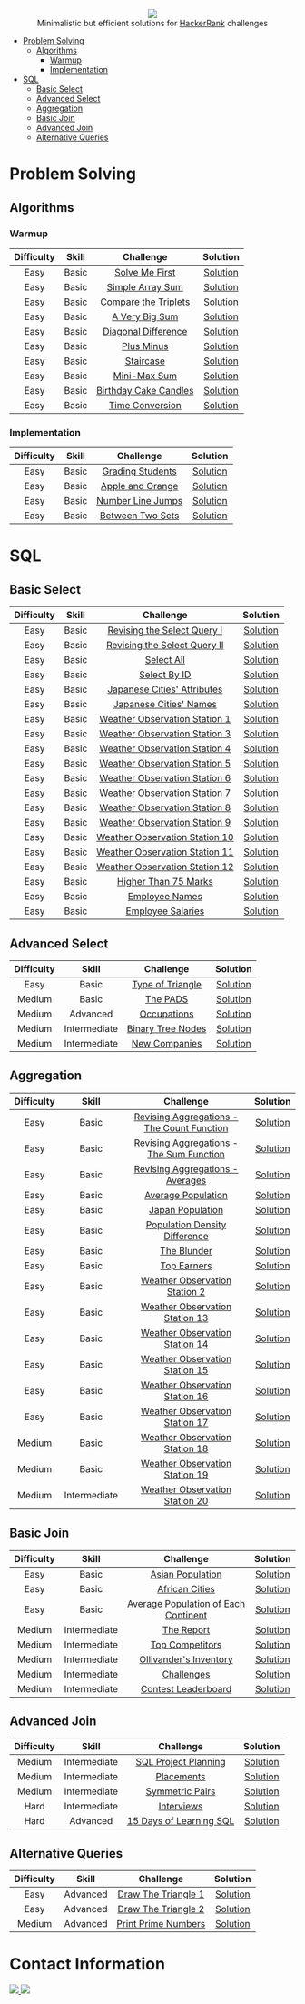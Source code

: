 <p align="center">
  <a href="https://www.hackerrank.com">
    <img src="https://hrcdn.net/hackerrank/assets/hackerranklogo_green-f581d6b2ab15544187d200eb9116d5921ca4e61e00a785fd409a9b0027d76a18.png">
  </a>
  <br>Minimalistic but efficient solutions for <a href="https://www.hackerrank.com">HackerRank</a> challenges</br>
</p>

* [Problem Solving](#problem-solving)
  * [Algorithms](#algorithms)
    * [Warmup](#warmup)
    * [Implementation](#implementation)
* [SQL](#sql)
  * [Basic Select](#basic-select)
  * [Advanced Select](#advanced-select)
  * [Aggregation](#aggregation)
  * [Basic Join](#basic-join)
  * [Advanced Join](#advanced-join)
  * [Alternative Queries](#alternative-queries)

# Problem Solving

## Algorithms

### Warmup

| Difficulty | Skill | Challenge                                                                            | Solution                                                                                                               |
| :--------: | :---: | :----------------------------------------------------------------------------------: | :--------------------------------------------------------------------------------------------------------------------: |
| Easy       | Basic | [Solve Me First](https://www.hackerrank.com/challenges/solve-me-first)               | [Solution](https://github.com/KimTisott/HackerRank-Solutions/blob/main/Problem%20Solving/Solve%20Me%20First.cs)        |
| Easy       | Basic | [Simple Array Sum](https://www.hackerrank.com/challenges/simple-array-sum)           | [Solution](https://github.com/KimTisott/HackerRank-Solutions/blob/main/Problem%20Solving/Simple%20Array%20Sum.cs)      |
| Easy       | Basic | [Compare the Triplets](https://www.hackerrank.com/challenges/compare-the-triplets)   | [Solution](https://github.com/KimTisott/HackerRank-Solutions/blob/main/Problem%20Solving/Compare%20the%20Triplets.cs)  |
| Easy       | Basic | [A Very Big Sum](https://www.hackerrank.com/challenges/a-very-big-sum)               | [Solution](https://github.com/KimTisott/HackerRank-Solutions/blob/main/Problem%20Solving/A%20Very%20Big%20Sum.cs)      |
| Easy       | Basic | [Diagonal Difference](https://www.hackerrank.com/challenges/diagonal-difference)     | [Solution](https://github.com/KimTisott/HackerRank-Solutions/blob/main/Problem%20Solving/Diagonal%20Difference.cs)     |
| Easy       | Basic | [Plus Minus](https://www.hackerrank.com/challenges/plus-minus)                       | [Solution](https://github.com/KimTisott/HackerRank-Solutions/blob/main/Problem%20Solving/Plus%20Minus.cs)              |
| Easy       | Basic | [Staircase](https://www.hackerrank.com/challenges/staircase)                         | [Solution](https://github.com/KimTisott/HackerRank-Solutions/blob/main/Problem%20Solving/Staircase.cs)                 |
| Easy       | Basic | [Mini-Max Sum](https://www.hackerrank.com/challenges/mini-max-sum)                   | [Solution](https://github.com/KimTisott/HackerRank-Solutions/blob/main/Problem%20Solving/Mini-Max%20Sum.cs)            |
| Easy       | Basic | [Birthday Cake Candles](https://www.hackerrank.com/challenges/birthday-cake-candles) | [Solution](https://github.com/KimTisott/HackerRank-Solutions/blob/main/Problem%20Solving/Birthday%20Cake%20Candles.cs) |
| Easy       | Basic | [Time Conversion](https://www.hackerrank.com/challenges/time-conversion)             | [Solution](https://github.com/KimTisott/HackerRank-Solutions/blob/main/Problem%20Solving/Time%20Conversion.cs)         |

### Implementation

| Difficulty | Skill | Challenge                                                                  | Solution                                                                                                           |
| :--------: | :---: | :------------------------------------------------------------------------: | :----------------------------------------------------------------------------------------------------------------: |
| Easy       | Basic | [Grading Students](https://www.hackerrank.com/challenges/grading)          | [Solution](https://github.com/KimTisott/HackerRank-Solutions/blob/main/Problem%20Solving/Grading%20Students.cs)    |
| Easy       | Basic | [Apple and Orange](https://www.hackerrank.com/challenges/apple-and-orange) | [Solution](https://github.com/KimTisott/HackerRank-Solutions/blob/main/Problem%20Solving/Apple%20and%20Orange.cs)  |
| Easy       | Basic | [Number Line Jumps](https://www.hackerrank.com/challenges/kangaroo)        | [Solution](https://github.com/KimTisott/HackerRank-Solutions/blob/main/Problem%20Solving/Number%20Line%20Jumps.cs) |
| Easy       | Basic | [Between Two Sets](https://www.hackerrank.com/challenges/between-two-sets) | [Solution](https://github.com/KimTisott/HackerRank-Solutions/blob/main/Problem%20Solving/Between%20Two%20Sets.cs)  |

# SQL

## Basic Select

| Difficulty | Skill | Challenge                                                                                              | Solution                                                                                                                            |
| :--------: | :---: | :----------------------------------------------------------------------------------------------------: | :---------------------------------------------------------------------------------------------------------------------------------: |
| Easy       | Basic | [Revising the Select Query I](https://www.hackerrank.com/challenges/revising-the-select-query)         | [Solution](https://github.com/KimTisott/HackerRank-Solutions/blob/main/SQL/Basic%20Select/Revising%20the%20Select%20Query%20I.sql)  |
| Easy       | Basic | [Revising the Select Query II](https://www.hackerrank.com/challenges/revising-the-select-query-2)      | [Solution](https://github.com/KimTisott/HackerRank-Solutions/blob/main/SQL/Basic%20Select/Revising%20the%20Select%20Query%20II.sql) |
| Easy       | Basic | [Select All](https://www.hackerrank.com/challenges/select-all-sql)                                     | [Solution](https://github.com/KimTisott/HackerRank-Solutions/blob/main/SQL/Basic%20Select/Select%20All.sql)                         |
| Easy       | Basic | [Select By ID](https://www.hackerrank.com/challenges/select-by-id)                                     | [Solution](https://github.com/KimTisott/HackerRank-Solutions/blob/main/SQL/Basic%20Select/Select%20By%20ID.sql)                     |
| Easy       | Basic | [Japanese Cities' Attributes](https://www.hackerrank.com/challenges/japanese-cities-attributes)        | [Solution](https://github.com/KimTisott/HackerRank-Solutions/blob/main/SQL/Basic%20Select/Japanese%20Cities'%20Attributes.sql)      |
| Easy       | Basic | [Japanese Cities' Names](https://www.hackerrank.com/challenges/japanese-cities-name)                   | [Solution](https://github.com/KimTisott/HackerRank-Solutions/blob/main/SQL/Basic%20Select/Japanese%20Cities'%20Names.sql)           |
| Easy       | Basic | [Weather Observation Station 1](https://www.hackerrank.com/challenges/weather-observation-station-1)   | [Solution](https://github.com/KimTisott/HackerRank-Solutions/blob/main/SQL/Basic%20Select/Weather%20Observation%20Station%201.sql)  |
| Easy       | Basic | [Weather Observation Station 3](https://www.hackerrank.com/challenges/weather-observation-station-3)   | [Solution](https://github.com/KimTisott/HackerRank-Solutions/blob/main/SQL/Basic%20Select/Weather%20Observation%20Station%203.sql)  |
| Easy       | Basic | [Weather Observation Station 4](https://www.hackerrank.com/challenges/weather-observation-station-4)   | [Solution](https://github.com/KimTisott/HackerRank-Solutions/blob/main/SQL/Basic%20Select/Weather%20Observation%20Station%204.sql)  |
| Easy       | Basic | [Weather Observation Station 5](https://www.hackerrank.com/challenges/weather-observation-station-5)   | [Solution](https://github.com/KimTisott/HackerRank-Solutions/blob/main/SQL/Basic%20Select/Weather%20Observation%20Station%205.sql)  |
| Easy       | Basic | [Weather Observation Station 6](https://www.hackerrank.com/challenges/weather-observation-station-6)   | [Solution](https://github.com/KimTisott/HackerRank-Solutions/blob/main/SQL/Basic%20Select/Weather%20Observation%20Station%206.sql)  |
| Easy       | Basic | [Weather Observation Station 7](https://www.hackerrank.com/challenges/weather-observation-station-7)   | [Solution](https://github.com/KimTisott/HackerRank-Solutions/blob/main/SQL/Basic%20Select/Weather%20Observation%20Station%207.sql)  |
| Easy       | Basic | [Weather Observation Station 8](https://www.hackerrank.com/challenges/weather-observation-station-8)   | [Solution](https://github.com/KimTisott/HackerRank-Solutions/blob/main/SQL/Basic%20Select/Weather%20Observation%20Station%208.sql)  |
| Easy       | Basic | [Weather Observation Station 9](https://www.hackerrank.com/challenges/weather-observation-station-9)   | [Solution](https://github.com/KimTisott/HackerRank-Solutions/blob/main/SQL/Basic%20Select/Weather%20Observation%20Station%209.sql)  |
| Easy       | Basic | [Weather Observation Station 10](https://www.hackerrank.com/challenges/weather-observation-station-10) | [Solution](https://github.com/KimTisott/HackerRank-Solutions/blob/main/SQL/Basic%20Select/Weather%20Observation%20Station%2010.sql) |
| Easy       | Basic | [Weather Observation Station 11](https://www.hackerrank.com/challenges/weather-observation-station-11) | [Solution](https://github.com/KimTisott/HackerRank-Solutions/blob/main/SQL/Basic%20Select/Weather%20Observation%20Station%2011.sql) |
| Easy       | Basic | [Weather Observation Station 12](https://www.hackerrank.com/challenges/weather-observation-station-12) | [Solution](https://github.com/KimTisott/HackerRank-Solutions/blob/main/SQL/Basic%20Select/Weather%20Observation%20Station%2012.sql) |
| Easy       | Basic | [Higher Than 75 Marks](https://www.hackerrank.com/challenges/more-than-75-marks)                       | [Solution](https://github.com/KimTisott/HackerRank-Solutions/blob/main/SQL/Basic%20Select/Higher%20Than%2075%20Marks.sql)           |
| Easy       | Basic | [Employee Names](https://www.hackerrank.com/challenges/name-of-employees)                              | [Solution](https://github.com/KimTisott/HackerRank-Solutions/blob/main/SQL/Basic%20Select/Employee%20Names.sql)                     |
| Easy       | Basic | [Employee Salaries](https://www.hackerrank.com/challenges/salary-of-employees)                         | [Solution](https://github.com/KimTisott/HackerRank-Solutions/blob/main/SQL/Basic%20Select/Employee%20Salaries.sql)                  |

## Advanced Select

| Difficulty | Skill        | Challenge                                                                       | Solution                                                                                              |
| :--------: | :----------: | :-----------------------------------------------------------------------------: | :---------------------------------------------------------------------------------------------------: |
| Easy       | Basic        | [Type of Triangle](https://www.hackerrank.com/challenges/what-type-of-triangle) | [Solution](https://github.com/KimTisott/HackerRank-Solutions/blob/main/SQL/Type%20of%20Triangle.sql)  |
| Medium     | Basic        | [The PADS](https://www.hackerrank.com/challenges/the-pads)                      | [Solution](https://github.com/KimTisott/HackerRank-Solutions/blob/main/SQL/The%20PADS.sql)            |
| Medium     | Advanced     | [Occupations](https://www.hackerrank.com/challenges/occupations)                | [Solution](https://github.com/KimTisott/HackerRank-Solutions/blob/main/SQL/Occupations.sql)           |
| Medium     | Intermediate | [Binary Tree Nodes](https://www.hackerrank.com/challenges/binary-search-tree-1) | [Solution](https://github.com/KimTisott/HackerRank-Solutions/blob/main/SQL/Binary%20Tree%20Nodes.sql) |
| Medium     | Intermediate | [New Companies](https://www.hackerrank.com/challenges/the-company)              | [Solution](https://github.com/KimTisott/HackerRank-Solutions/blob/main/SQL/New%20Companies.sql)       |

## Aggregation

| Difficulty | Skill        | Challenge                                                                                                                    | Solution                                                                                                                             |
| :--------: | :----------: | :--------------------------------------------------------------------------------------------------------------------------: | :----------------------------------------------------------------------------------------------------------------------------------: |
| Easy       | Basic        | [Revising Aggregations - The Count Function](https://www.hackerrank.com/challenges/revising-aggregations-the-count-function) | [Solution](https://github.com/KimTisott/HackerRank-Solutions/blob/main/SQL/Revising%20Aggregations%20-%20The%20Count%20Function.sql) |
| Easy       | Basic        | [Revising Aggregations - The Sum Function](https://www.hackerrank.com/challenges/revising-aggregations-sum)                  | [Solution](https://github.com/KimTisott/HackerRank-Solutions/blob/main/SQL/Revising%20Aggregations%20-%20The%20Sum%20Function.sql)   |
| Easy       | Basic        | [Revising Aggregations - Averages](https://www.hackerrank.com/challenges/revising-aggregations-the-average-function)         | [Solution](https://github.com/KimTisott/HackerRank-Solutions/blob/main/SQL/Revising%20Aggregations%20-%20Averages.sql)               |
| Easy       | Basic        | [Average Population](https://www.hackerrank.com/challenges/average-population)                                               | [Solution](https://github.com/KimTisott/HackerRank-Solutions/blob/main/SQL/Average%20Population.sql)                                 |
| Easy       | Basic        | [Japan Population](https://www.hackerrank.com/challenges/japan-population)                                                   | [Solution](https://github.com/KimTisott/HackerRank-Solutions/blob/main/SQL/Japan%20Population.sql)                                   |
| Easy       | Basic        | [Population Density Difference](https://www.hackerrank.com/challenges/population-density-difference)                         | [Solution](https://github.com/KimTisott/HackerRank-Solutions/blob/main/SQL/Population%20Density%20Difference.sql)                    |
| Easy       | Basic        | [The Blunder](https://www.hackerrank.com/challenges/the-blunder)                                                             | [Solution](https://github.com/KimTisott/HackerRank-Solutions/blob/main/SQL/The%20Blunder.sql)                                        |
| Easy       | Basic        | [Top Earners](https://www.hackerrank.com/challenges/earnings-of-employees)                                                   | [Solution](https://github.com/KimTisott/HackerRank-Solutions/blob/main/SQL/Top%20Earners.sql)                                        |
| Easy       | Basic        | [Weather Observation Station 2](https://www.hackerrank.com/challenges/weather-observation-station-2)                         | [Solution](https://github.com/KimTisott/HackerRank-Solutions/blob/main/SQL/Weather%20Observation%20Station%202.sql)                  |
| Easy       | Basic        | [Weather Observation Station 13](https://www.hackerrank.com/challenges/weather-observation-station-13)                       | [Solution](https://github.com/KimTisott/HackerRank-Solutions/blob/main/SQL/Weather%20Observation%20Station%2013.sql)                 |
| Easy       | Basic        | [Weather Observation Station 14](https://www.hackerrank.com/challenges/weather-observation-station-14)                       | [Solution](https://github.com/KimTisott/HackerRank-Solutions/blob/main/SQL/Weather%20Observation%20Station%2014.sql)                 |
| Easy       | Basic        | [Weather Observation Station 15](https://www.hackerrank.com/challenges/weather-observation-station-15)                       | [Solution](https://github.com/KimTisott/HackerRank-Solutions/blob/main/SQL/Weather%20Observation%20Station%2015.sql)                 |
| Easy       | Basic        | [Weather Observation Station 16](https://www.hackerrank.com/challenges/weather-observation-station-16)                       | [Solution](https://github.com/KimTisott/HackerRank-Solutions/blob/main/SQL/Weather%20Observation%20Station%2016.sql)                 |
| Easy       | Basic        | [Weather Observation Station 17](https://www.hackerrank.com/challenges/weather-observation-station-17)                       | [Solution](https://github.com/KimTisott/HackerRank-Solutions/blob/main/SQL/Weather%20Observation%20Station%2017.sql)                 |
| Medium     | Basic        | [Weather Observation Station 18](https://www.hackerrank.com/challenges/weather-observation-station-18)                       | [Solution](https://github.com/KimTisott/HackerRank-Solutions/blob/main/SQL/Weather%20Observation%20Station%2018.sql)                 |
| Medium     | Basic        | [Weather Observation Station 19](https://www.hackerrank.com/challenges/weather-observation-station-19)                       | [Solution](https://github.com/KimTisott/HackerRank-Solutions/blob/main/SQL/Weather%20Observation%20Station%2019.sql)                 |
| Medium     | Intermediate | [Weather Observation Station 20](https://www.hackerrank.com/challenges/weather-observation-station-20)                       | [Solution](https://github.com/KimTisott/HackerRank-Solutions/blob/main/SQL/Weather%20Observation%20Station%2020.sql)                 |

## Basic Join

| Difficulty | Skill        | Challenge                                                                                                          | Solution                                                                                                                     |
| :--------: | :----------: | :----------------------------------------------------------------------------------------------------------------: | :--------------------------------------------------------------------------------------------------------------------------: |
| Easy       | Basic        | [Asian Population](https://www.hackerrank.com/challenges/asian-population)                                         | [Solution](https://github.com/KimTisott/HackerRank-Solutions/blob/main/SQL/Asian%20Population.sql)                           |
| Easy       | Basic        | [African Cities](https://www.hackerrank.com/challenges/african-cities)                                             | [Solution](https://github.com/KimTisott/HackerRank-Solutions/blob/main/SQL/African%20Cities.sql)                             |
| Easy       | Basic        | [Average Population of Each Continent](https://www.hackerrank.com/challenges/average-population-of-each-continent) | [Solution](https://github.com/KimTisott/HackerRank-Solutions/blob/main/SQL/Average%20Population%20of%20Each%20Continent.sql) |
| Medium     | Intermediate | [The Report](https://www.hackerrank.com/challenges/the-report)                                                     | [Solution](https://github.com/KimTisott/HackerRank-Solutions/blob/main/SQL/The%20Report.sql)                                 |
| Medium     | Intermediate | [Top Competitors](https://www.hackerrank.com/challenges/full-score)                                                | [Solution](https://github.com/KimTisott/HackerRank-Solutions/blob/main/SQL/Top%20Competitors.sql)                            |
| Medium     | Intermediate | [Ollivander's Inventory](https://www.hackerrank.com/challenges/harry-potter-and-wands)                             | [Solution](https://github.com/KimTisott/HackerRank-Solutions/blob/main/SQL/Ollivander's%20Inventory.sql)                     |
| Medium     | Intermediate | [Challenges](https://www.hackerrank.com/challenges/challenges)                                                     | [Solution](https://github.com/KimTisott/HackerRank-Solutions/blob/main/SQL/Challenges.sql)                                   |
| Medium     | Intermediate | [Contest Leaderboard](https://www.hackerrank.com/challenges/contest-leaderboard)                                   | [Solution](https://github.com/KimTisott/HackerRank-Solutions/blob/main/SQL/Contest%20Leaderboard.sql)                        |

## Advanced Join

| Difficulty | Skill        | Challenge                                                                                | Solution                                                                                                        |
| :--------: | :----------: | :--------------------------------------------------------------------------------------: | :-------------------------------------------------------------------------------------------------------------: |
| Medium     | Intermediate | [SQL Project Planning](https://www.hackerrank.com/challenges/sql-projects)               | [Solution](https://github.com/KimTisott/HackerRank-Solutions/blob/main/SQL/SQL%20Project%20Planning.sql)        |
| Medium     | Intermediate | [Placements](https://www.hackerrank.com/challenges/placements)                           | [Solution](https://github.com/KimTisott/HackerRank-Solutions/blob/main/SQL/Placements.sql)                      |
| Medium     | Intermediate | [Symmetric Pairs](https://www.hackerrank.com/challenges/symmetric-pairs)                 | [Solution](https://github.com/KimTisott/HackerRank-Solutions/blob/main/SQL/Symmetric%20Pairs.sql)               |
| Hard       | Intermediate | [Interviews](https://www.hackerrank.com/challenges/interviews)                           | [Solution](https://github.com/KimTisott/HackerRank-Solutions/blob/main/SQL/Interviews.sql)                      |
| Hard       | Advanced     | [15 Days of Learning SQL](https://www.hackerrank.com/challenges/15-days-of-learning-sql) | [Solution](https://github.com/KimTisott/HackerRank-Solutions/blob/main/SQL/15%20Days%20of%20Learning%20SQL.sql) |

## Alternative Queries

| Difficulty | Skill    | Challenge                                                                        | Solution                                                                                                  |
| :--------: | :------: | :------------------------------------------------------------------------------: | :-------------------------------------------------------------------------------------------------------: |
| Easy       | Advanced | [Draw The Triangle 1](https://www.hackerrank.com/challenges/draw-the-triangle-1) | [Solution](https://github.com/KimTisott/HackerRank-Solutions/blob/main/SQL/Draw%20The%20Triangle%201.sql) |
| Easy       | Advanced | [Draw The Triangle 2](https://www.hackerrank.com/challenges/draw-the-triangle-2) | [Solution](https://github.com/KimTisott/HackerRank-Solutions/blob/main/SQL/Draw%20The%20Triangle%202.sql) |
| Medium     | Advanced | [Print Prime Numbers](https://www.hackerrank.com/challenges/print-prime-numbers) | [Solution](https://github.com/KimTisott/HackerRank-Solutions/blob/main/SQL/Print%20Prime%20Numbers.sql)   |

# Contact Information
<a href="https://www.hackerrank.com/kim_nicolay">
  <img src="https://cdn4.iconfinder.com/data/icons/logos-and-brands/512/160_Hackerrank_logo_logos-64.png">
</a>
<a href="https://www.linkedin.com/in/kim-tisott-58133815b">
  <img src="https://cdn2.iconfinder.com/data/icons/social-media-2285/512/1_Linkedin_unofficial_colored_svg-64.png">
</a>
